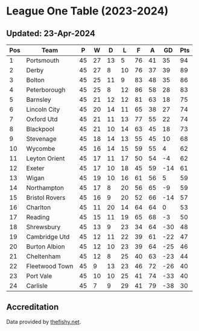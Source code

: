 # League One Table (2023-2024)
## Updated: 23-Apr-2024

| Pos | Team | P | W | D | L | F | A | GD | Pts |
| --- | --- | --- | --- | --- | --- | --- | --- | --- | --- |
| 1 | Portsmouth | 45 | 27 | 13 | 5 | 76 | 41 | 35 | 94 |
| 2 | Derby | 45 | 27 | 8 | 10 | 76 | 37 | 39 | 89 |
| 3 | Bolton | 45 | 25 | 11 | 9 | 83 | 48 | 35 | 86 |
| 4 | Peterborough | 45 | 25 | 8 | 12 | 86 | 58 | 28 | 83 |
| 5 | Barnsley | 45 | 21 | 12 | 12 | 81 | 63 | 18 | 75 |
| 6 | Lincoln City | 45 | 20 | 14 | 11 | 65 | 38 | 27 | 74 |
| 7 | Oxford Utd | 45 | 21 | 11 | 13 | 77 | 55 | 22 | 74 |
| 8 | Blackpool | 45 | 21 | 10 | 14 | 63 | 45 | 18 | 73 |
| 9 | Stevenage | 45 | 18 | 14 | 13 | 55 | 45 | 10 | 68 |
| 10 | Wycombe | 45 | 16 | 14 | 15 | 59 | 55 | 4 | 62 |
| 11 | Leyton Orient | 45 | 17 | 11 | 17 | 50 | 54 | -4 | 62 |
| 12 | Exeter | 45 | 17 | 10 | 18 | 45 | 59 | -14 | 61 |
| 13 | Wigan | 45 | 19 | 10 | 16 | 61 | 56 | 5 | 59 |
| 14 | Northampton | 45 | 17 | 8 | 20 | 56 | 65 | -9 | 59 |
| 15 | Bristol Rovers | 45 | 16 | 9 | 20 | 52 | 66 | -14 | 57 |
| 16 | Charlton | 45 | 11 | 20 | 14 | 64 | 64 | 0 | 53 |
| 17 | Reading | 45 | 15 | 11 | 19 | 65 | 68 | -3 | 50 |
| 18 | Shrewsbury | 45 | 13 | 9 | 23 | 34 | 64 | -30 | 48 |
| 19 | Cambridge Utd | 45 | 12 | 11 | 22 | 39 | 61 | -22 | 47 |
| 20 | Burton Albion | 45 | 12 | 10 | 23 | 39 | 64 | -25 | 46 |
| 21 | Cheltenham | 45 | 12 | 8 | 25 | 40 | 63 | -23 | 44 |
| 22 | Fleetwood Town | 45 | 9 | 13 | 23 | 46 | 72 | -26 | 40 |
| 23 | Port Vale | 45 | 10 | 10 | 25 | 41 | 74 | -33 | 40 |
| 24 | Carlisle | 45 | 7 | 9 | 29 | 41 | 79 | -38 | 30 |

## Accreditation 

Data provided by [thefishy.net](https://www.thefishy.net/).